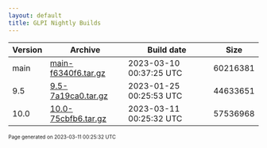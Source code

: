 ```yaml
---
layout: default
title: GLPI Nightly Builds
---
```


Version|Archive|Build date|Size
---|---|---|---
main|[main-f6340f6.tar.gz](main-f6340f6.tar.gz)|2023-03-10 00:37:25 UTC|60216381
9.5|[9.5-7a19ca0.tar.gz](9.5-7a19ca0.tar.gz)|2023-01-25 00:25:53 UTC|44633651
10.0|[10.0-75cbfb6.tar.gz](10.0-75cbfb6.tar.gz)|2023-03-11 00:25:32 UTC|57536968

<font size="1">Page generated on 2023-03-11 00:25:32 UTC</font>
